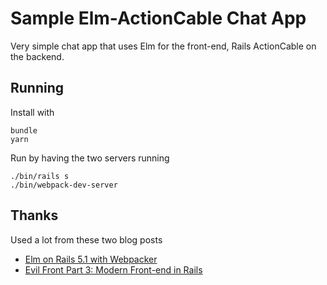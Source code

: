 # Sample Elm-ActionCable Chat App

Very simple chat app that uses Elm for the front-end, Rails ActionCable on the backend.

## Running

Install with
```
bundle
yarn
```

Run by having the two servers running
```
./bin/rails s
./bin/webpack-dev-server
```

## Thanks

Used a lot from these two blog posts
* [Elm on Rails 5.1 with Webpacker](https://bendyworks.com/blog/elm-on-rails-5-1-webpacker)
* [Evil Front Part 3: Modern Front-end in Rails](https://evilmartians.com/chronicles/evil-front-part-3)

